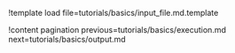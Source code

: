 !template load file=tutorials/basics/input_file.md.template

!content pagination
  previous=tutorials/basics/execution.md
  next=tutorials/basics/output.md
